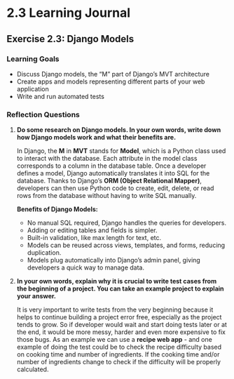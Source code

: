 # 2.3 Learning Journal

## Exercise 2.3: Django Models

### Learning Goals

* Discuss Django models, the “M” part of Django’s MVT architecture  
* Create apps and models representing different parts of your web application   
* Write and run automated tests

### Reflection Questions

1. **Do some research on Django models. In your own words, write down how Django models work and what their benefits are.**

    In Django, the **M** in **MVT** stands for **Model**, which is a Python class used to interact with the database. Each attribute in the model class corresponds to a column in the database table. Once a developer defines a model, Django automatically translates it into SQL for the database. Thanks to Django’s **ORM (Object Relational Mapper)**, developers can then use Python code to create, edit, delete, or read rows from the database without having to write SQL manually.

    **Benefits of Django Models:**

    * No manual SQL required, Django handles the queries for developers.  
    * Adding or editing tables and fields is simpler.  
    * Built-in validation, like max length for text, etc.  
    * Models can be reused across views, templates, and forms, reducing duplication.  
    * Models plug automatically into Django’s admin panel, giving developers a quick way to manage data.

2. **In your own words, explain why it is crucial to write test cases from the beginning of a project. You can take an example project to explain your answer.**

    It is very important to write tests from the very beginning because it helps to continue building a project error free, especially as the project tends to grow. So if developer would wait and start doing tests later or at the end, it would be more messy, harder and even more expensive to fix those bugs. As an example we can use a **recipe web app** \- and one example of doing the test could be to check the recipe difficulty based on cooking time and number of ingredients. If the cooking time and/or number of ingredients change to check if the difficulty will be properly calculated.